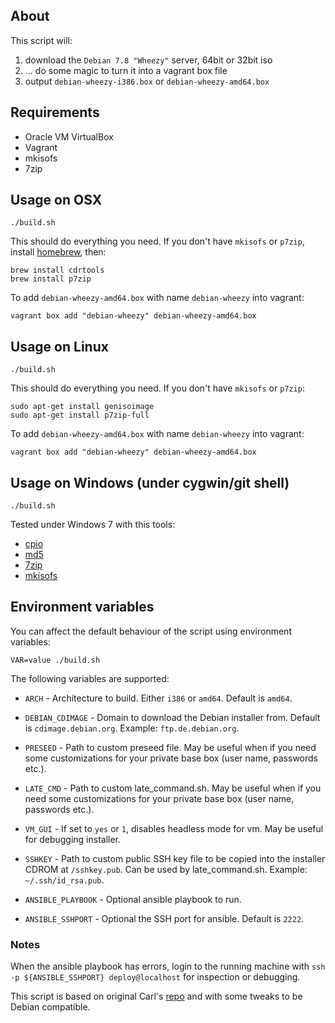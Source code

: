 ## About

This script will:

 1. download the `Debian 7.8 "Wheezy"` server, 64bit or 32bit iso
 2. ... do some magic to turn it into a vagrant box file
 3. output `debian-wheezy-i386.box` or `debian-wheezy-amd64.box`

## Requirements

 * Oracle VM VirtualBox
 * Vagrant
 * mkisofs
 * 7zip

## Usage on OSX

    ./build.sh

This should do everything you need. If you don't have `mkisofs` or `p7zip`, install [homebrew](http://mxcl.github.com/homebrew/), then:

    brew install cdrtools
    brew install p7zip

To add `debian-wheezy-amd64.box` with name `debian-wheezy` into vagrant:

    vagrant box add "debian-wheezy" debian-wheezy-amd64.box

## Usage on Linux

    ./build.sh

This should do everything you need. If you don't have `mkisofs` or `p7zip`:

    sudo apt-get install genisoimage
    sudo apt-get install p7zip-full

To add `debian-wheezy-amd64.box` with name `debian-wheezy` into vagrant:

    vagrant box add "debian-wheezy" debian-wheezy-amd64.box

## Usage on Windows (under cygwin/git shell)

    ./build.sh

Tested under Windows 7 with this tools:

 * [cpio](http://gnuwin32.sourceforge.net/packages/cpio.htm)
 * [md5](http://www.fourmilab.ch/md5/)
 * [7zip](http://www.7-zip.org/)
 * [mkisofs](http://sourceforge.net/projects/cdrtoolswin/)

## Environment variables

You can affect the default behaviour of the script using environment variables:

    VAR=value ./build.sh

The following variables are supported:

* `ARCH` - Architecture to build. Either `i386` or `amd64`. Default is `amd64`.

* `DEBIAN_CDIMAGE` - Domain to download the Debian installer from. Default is `cdimage.debian.org`. Example: `ftp.de.debian.org`.

* `PRESEED` - Path to custom preseed file. May be useful when if you need some customizations for your private base box (user name, passwords etc.).

* `LATE_CMD` - Path to custom late_command.sh. May be useful when if you need some customizations for your private base box (user name, passwords etc.).

* `VM_GUI` - If set to `yes` or `1`, disables headless mode for vm. May be useful for debugging installer.

* `SSHKEY` - Path to custom public SSH key file to be copied into the installer CDROM at `/sshkey.pub`. Can be used by late_command.sh. Example: `~/.ssh/id_rsa.pub`.

* `ANSIBLE_PLAYBOOK` - Optional ansible playbook to run.

* `ANSIBLE_SSHPORT` - Optional the SSH port for ansible. Default is `2222`.



### Notes

When the ansible playbook has errors, login to the running machine with
`ssh -p ${ANSIBLE_SSHPORT} deploy@localhost` for inspection or debugging.

This script is based on original Carl's [repo](https://github.com/cal/vagrant-ubuntu-precise-64) and with some tweaks to be Debian compatible.
